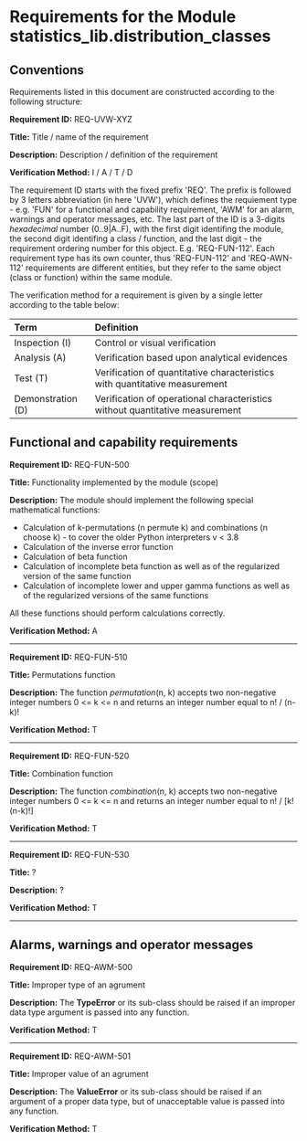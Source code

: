 # Requirements for the Module statistics_lib.distribution_classes

## Conventions

Requirements listed in this document are constructed according to the following structure:

**Requirement ID:** REQ-UVW-XYZ

**Title:** Title / name of the requirement

**Description:** Description / definition of the requirement

**Verification Method:** I / A / T / D

The requirement ID starts with the fixed prefix 'REQ'. The prefix is followed by 3 letters abbreviation (in here 'UVW'), which defines the requiement type - e.g. 'FUN' for a functional and capability requirement, 'AWM' for an alarm, warnings and operator messages, etc. The last part of the ID is a 3-digits *hexadecimal* number (0..9|A..F), with the first digit identifing the module, the second digit identifing a class / function, and the last digit - the requirement ordering number for this object. E.g. 'REQ-FUN-112'. Each requirement type has its own counter, thus 'REQ-FUN-112' and 'REQ-AWN-112' requirements are different entities, but they refer to the same object (class or function) within the same module.

The verification method for a requirement is given by a single letter according to the table below:

| **Term**          | **Definition**                                                               |
| :---------------- | :--------------------------------------------------------------------------- |
| Inspection (I)    | Control or visual verification                                               |
| Analysis (A)      | Verification based upon analytical evidences                                 |
| Test (T)          | Verification of quantitative characteristics with quantitative measurement   |
| Demonstration (D) | Verification of operational characteristics without quantitative measurement |

## Functional and capability requirements

**Requirement ID:** REQ-FUN-500

**Title:** Functionality implemented by the module (scope)

**Description:** The module should implement the following special mathematical functions:

* Calculation of k-permutations (n permute k) and combinations (n choose k) - to cover the older Python interpreters v < 3.8
* Calculation of the inverse error function
* Calculation of beta function
* Calculation of incomplete beta function as well as of the regularized version of the same function
* Calculation of incomplete lower and upper gamma functions as well as of the regularized versions of the same functions

All these functions should perform calculations correctly.

**Verification Method:** A

___

**Requirement ID:** REQ-FUN-510

**Title:** Permutations function

**Description:** The function *permutation*(n, k) accepts two non-negative integer numbers 0 <= k <= n and returns an integer number equal to n! / (n-k)!

**Verification Method:** T

___

**Requirement ID:** REQ-FUN-520

**Title:** Combination function

**Description:** The function *combination*(n, k) accepts two non-negative integer numbers 0 <= k <= n and returns an integer number equal to n! / [k! (n-k)!]

**Verification Method:** T

___

**Requirement ID:** REQ-FUN-530

**Title:** ?

**Description:** ?

**Verification Method:** T

___

## Alarms, warnings and operator messages

**Requirement ID:** REQ-AWM-500

**Title:** Improper type of an agrument

**Description:** The **TypeError** or its sub-class should be raised if an improper data type argument is passed into any function.

**Verification Method:** T

___

**Requirement ID:** REQ-AWM-501

**Title:** Improper value of an agrument

**Description:** The **ValueError** or its sub-class should be raised if an argument of a proper data type, but of unacceptable value is passed into any function.

**Verification Method:** T
